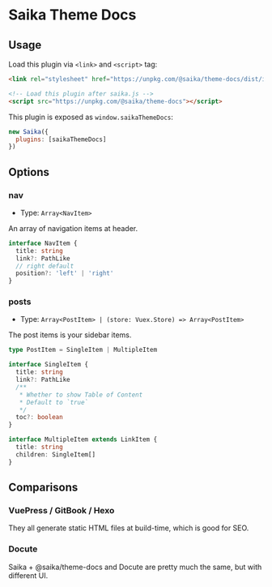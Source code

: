 # Saika Theme Docs

## Usage

Load this plugin via `<link>` and `<script>` tag:

```html
<link rel="stylesheet" href="https://unpkg.com/@saika/theme-docs/dist/index.css">

<!-- Load this plugin after saika.js -->
<script src="https://unpkg.com/@saika/theme-docs"></script>
```

This plugin is exposed as `window.saikaThemeDocs`:

```js
new Saika({
  plugins: [saikaThemeDocs]
})
```

## Options

### nav

- Type: `Array<NavItem>`

An array of navigation items at header.

```ts
interface NavItem {
  title: string
  link?: PathLike
  // right default
  position?: 'left' | 'right'
}
```

### posts

- Type: `Array<PostItem> | (store: Vuex.Store) => Array<PostItem>`

The post items is your sidebar items.

```ts
type PostItem = SingleItem | MultipleItem

interface SingleItem {
  title: string
  link?: PathLike
  /**
   * Whether to show Table of Content
   * Default to `true`
   */
  toc?: boolean
}

interface MultipleItem extends LinkItem {
  title: string
  children: SingleItem[]
}

```

## Comparisons

### VuePress / GitBook / Hexo

They all generate static HTML files at build-time, which is good for SEO.

### Docute

Saika + @saika/theme-docs and Docute are pretty much the same, but with different UI.

